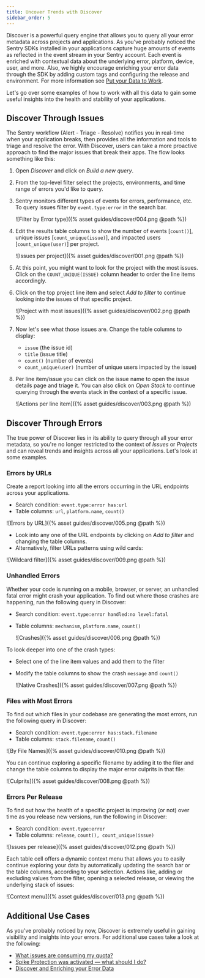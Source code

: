 ```yaml
---
title: Uncover Trends with Discover
sidebar_order: 5
---
```


Discover is a powerful query engine that allows you to query all your error metadata across projects and applications. As you've probably noticed the Sentry SDKs installed in your applications capture huge amounts of events as reflected in the event stream in your Sentry account. Each event is enriched with contextual data about the underlying error, platform, device, user, and more. Also, we highly encourage enriching your error data through the SDK by adding custom tags and configuring the release and environment. For more information see [Put your Data to Work](/guides/enrich-data/).

Let's go over some examples of how to work with all this data to gain some useful insights into the health and stability of your applications.

## Discover Through Issues

The Sentry workflow (Alert - Triage - Resolve) notifies you in real-time when your application breaks, then provides all the information and tools to triage and resolve the error. With Discover, users can take a more proactive approach to find the major issues that break their apps. The flow looks something like this:

1. Open _Discover_ and click on _Build a new query_.

2. From the top-level filter select the projects, environments, and time range of errors you'd like to query.

3. Sentry monitors different types of events for errors, performance, etc. To query issues filter by `event.type:error` in the search bar.

    ![Filter by Error type]({% asset guides/discover/004.png @path %})

4. Edit the results table columns to show the number of events [`count()`], unique issues [`count_unique(issue)`], and impacted users [`count_unique(user)`] per project.

    ![Issues per project]({% asset guides/discover/001.png @path %})

5. At this point, you might want to look for the project with the most issues. Click on the `COUNT_UNIQUE(ISSUE)` column header to order the line items accordingly.

6. Click on the top project line item and select _Add to filter_ to continue looking into the issues of that specific project.

    ![Project with most issues]({% asset guides/discover/002.png @path %})

7. Now let's see what those issues are. Change the table columns to display:
    * `issue` (the issue id)
    * `title` (issue title)
    * `count()` (number of events)
    * `count_unique(user)` (number of unique users impacted by the issue)

8. Per line item/issue you can click on the issue name to open the issue details page and triage it. You can also click on _Open Stack_ to continue querying through the events stack in the context of a specific issue.

    ![Actions per line item]({% asset guides/discover/003.png @path %})

## Discover Through Errors

The true power of Discover lies in its ability to query through all your error metadata, so you're no longer restricted to the context of _Issues_ or _Projects_ and can reveal trends and insights across all your applications. Let's look at some examples.

### Errors by URLs

Create a report looking into all the errors occurring in the URL endpoints across your applications.

* Search condition: `event.type:error has:url`
* Table columns: `url`, `platform.name`, `count()`

![Errors by URL]({% asset guides/discover/005.png @path %})

* Look into any one of the URL endpoints by clicking on _Add to filter_ and changing the table columns.
* Alternatively, filter URLs patterns using wild cards:

![Wildcard filter]({% asset guides/discover/009.png @path %})

### Unhandled Errors

Whether your code is running on a mobile, browser, or server, an unhandled fatal error might crash your application. To find out where those crashes are happening, run the following query in Discover:

* Search condition: `event.type:error handled:no level:fatal`
* Table columns: `mechanism`, `platform.name`, `count()`

    ![Crashes]({% asset guides/discover/006.png @path %})

To look deeper into one of the crash types:

* Select one of the line item values and add them to the filter
* Modify the table columns to show the crash `message` and `count()`

    ![Native Crashes]({% asset guides/discover/007.png @path %})

### Files with Most Errors

To find out which files in your codebase are generating the most errors, run the following query in Discover:

* Search condition: `event.type:error has:stack.filename`
* Table columns: `stack.filename`, `count()`

![By File Names]({% asset guides/discover/010.png @path %})

You can continue exploring a specific filename by adding it to the filer and change the table columns to display the major error culprits in that file:

![Culprits]({% asset guides/discover/008.png @path %})

### Errors Per Release

To find out how the health of a specific project is improving (or not) over time as you release new versions, run the following in Discover:

* Search condition: `event.type:error`
* Table columns: `release`, `count(), count_unique(issue)`

![Issues per release]({% asset guides/discover/012.png @path %})

Each table cell offers a dynamic context menu that allows you to easily continue exploring your data by automatically updating the search bar or the table columns, according to your selection. Actions like, adding or excluding values from the filter, opening a selected release, or viewing the underlying stack of issues:

![Context menu]({% asset guides/discover/013.png @path %})

## Additional Use Cases

As you've probably noticed by now, Discover is extremely useful in gaining visibility and insights into your errors. For additional use cases take a look at the following:

* [What issues are consuming my quota?](/accounts/quotas/manage-event-stream-guide/#-what-issues-are-consuming-my-quota)
* [Spike Protection was activated — what should I do?](/accounts/quotas/manage-event-stream-guide/#-spike-protection-was-activated--what-should-i-do)
* [Discover and Enriching your Error Data](/guides/enrich-data/#discover)
